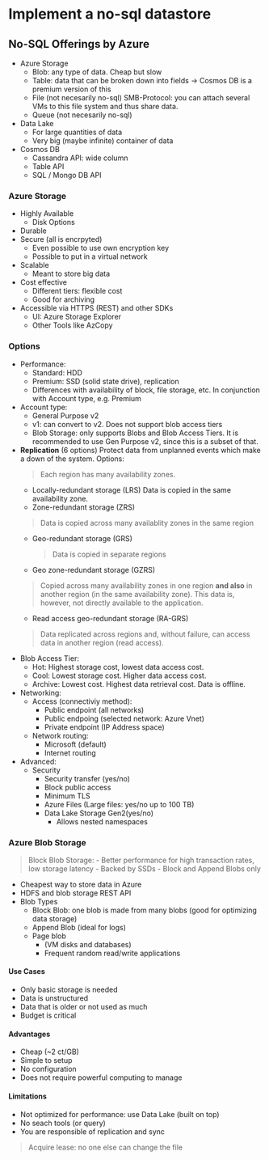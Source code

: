 # Implement a no-sql datastore

## No-SQL Offerings by Azure

- Azure Storage
  - Blob: any type of data. Cheap but slow
  - Table: data that can be broken down into fields -> Cosmos DB is a premium version of this
  - File (not necesarily no-sql) SMB-Protocol: you can attach several VMs to this file system and thus share data.
  - Queue (not necesarily no-sql)
- Data Lake
  - For large quantities of data
  - Very big (maybe infinite) container of data
- Cosmos DB
  - Cassandra API: wide column
  - Table API
  - SQL / Mongo DB API

### Azure Storage

- Highly Available
  - Disk Options
- Durable
- Secure (all is encrpyted)
  - Even possible to use own encryption key
  - Possible to put in a virtual network
- Scalable
  - Meant to store big data
- Cost effective
  - Different tiers: flexible cost
  - Good for archiving
- Accessible via HTTPS (REST) and other SDKs
  - UI: Azure Storage Explorer
  - Other Tools like AzCopy

### Options

- Performance:
  - Standard: HDD
  - Premium: SSD (solid state drive), replication
  - Differences with availability of block, file storage, etc. In conjunction with Account type, e.g. Premium
- Account type:
  - General Purpose v2
  - v1: can convert to v2. Does not support blob access tiers
  - Blob Storage: only supports Blobs and Blob Access Tiers. It is recommended to use Gen Purpose v2, since this is a subset of that.
- **Replication** (6 options) Protect data from unplanned events which make a down of the system. Options:
    > Each region has many availability zones.
  - Locally-redundant storage (LRS)
    Data is copied in the same availability zone.
  - Zone-redundant storage (ZRS)
   > Data is copied across many availablity zones in the same region
  - Geo-redundant storage (GRS)
    > Data is copied in separate regions
  - Geo zone-redundant storage (GZRS)
  > Copied across many availability zones in one region **and also** in another region (in the same availability zone). This data is, however, not directly available to the application.
  - Read access geo-redundant storage (RA-GRS)
  > Data replicated across regions and, without failure, can access data in another region (read access).
- Blob Access Tier:
  - Hot: Highest storage cost, lowest data access cost.
  - Cool: Lowest storage cost. Higher data access cost.
  - Archive: Lowest cost. Highest data retrieval cost. Data is offline.
- Networking:
  - Access (connectiviy method):
    - Public endpoint (all networks)
    - Public endpoing (selected network: Azure Vnet)
    - Private endpoint (IP Address space)
  - Network routing:
    - Microsoft (default)
    - Internet routing
- Advanced:
  - Security
    - Security transfer (yes/no)
    - Block public access
    - Minimum TLS
    - Azure Files (Large files: yes/no up to 100 TB)
    - Data Lake Storage Gen2(yes/no)
      - Allows nested namespaces

### Azure Blob Storage

> Block Blob Storage:
    - Better performance for high transaction rates, low storage latency
    - Backed by SSDs
    - Block and Append Blobs only

- Cheapest way to store data in Azure
- HDFS and blob storage REST API
- Blob Types
  - Block Blob: one blob is made from many blobs (good for optimizing data storage)
  - Append Blob (ideal for logs)
  - Page blob
    - (VM disks and databases)
    - Frequent random read/write applications

#### Use Cases

- Only basic storage is needed
- Data is unstructured
- Data that is older or not used as much
- Budget is critical

#### Advantages

- Cheap (~2 ct/GB)
- Simple to setup
- No configuration
- Does not require powerful computing to manage

#### Limitations

- Not optimized for performance: use Data Lake (built on top)
- No seach tools (or query)
- You are responsible of replication and sync

> Acquire lease: no one else can change the file


